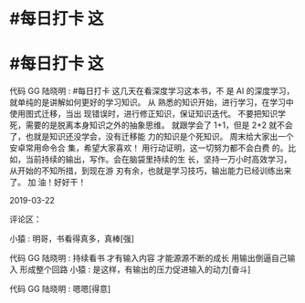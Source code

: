 # #每日打卡 这

# #每日打卡 这

代码 GG 陆晓明 : #每日打卡 这几天在看深度学习这本书，不 是 AI 的深度学习，就单纯的是讲解如何更好的学习知识。 从 熟悉的知识开始，进行学习，在学习中使用图式迁移，当出 现错误时，进行修正知识，保证知识迭代。 不要把知识学 死，需要的是脱离本身知识之外的抽象思维。 就跟学会了 1+1，但是 2+2 就不会了，也就是知识还没学会，没有迁移能 力的知识是个死知识。 周末给大家出一个安卓常用命令合 集，希望大家喜欢！ 用行动证明，这一切努力都不会白费 的。比如，当前持续的输出，写作。会在脑袋里持续的生 长，坚持一万小时高效学习，从开始的不知所措，到现在游 刃有余，也就是学习技巧，输出能力已经训练出来了。 加 油！好好干！

2019-03-22

评论区：

小猿 : 明哥，书看得真多，真棒[强]

代码 GG 陆晓明 : 持续看书 才有输入内容 才能源源不断的成长 用输出倒逼自己输入 形成整个回路 小猿 : 是这样，有输出的压力促进输入的动力[奋斗]

代码 GG 陆晓明 : 嗯嗯[得意]